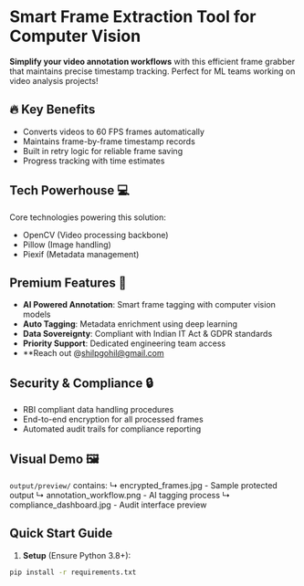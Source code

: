 # Smart Frame Extraction Tool for Computer Vision

**Simplify your video annotation workflows** with this efficient frame grabber that maintains precise timestamp tracking. Perfect for ML teams working on video analysis projects!

## 🔥 Key Benefits
* Converts videos to 60 FPS frames automatically
* Maintains frame-by-frame timestamp records
* Built in retry logic for reliable frame saving
* Progress tracking with time estimates

## Tech Powerhouse 💻
Core technologies powering this solution:
* OpenCV (Video processing backbone)
* Pillow (Image handling)
* Piexif (Metadata management)

## Premium Features 🚀
* **AI Powered Annotation**: Smart frame tagging with computer vision models
* **Auto Tagging**: Metadata enrichment using deep learning
* **Data Sovereignty**: Compliant with Indian IT Act & GDPR standards
* **Priority Support**: Dedicated engineering team access
* **Reach out @shilpgohil@gmail.com

## Security & Compliance 🔒
* RBI compliant data handling procedures
* End-to-end encryption for all processed frames
* Automated audit trails for compliance reporting

## Visual Demo 🖼️
`output/preview/` contains:
↳ encrypted_frames.jpg - Sample protected output
↳ annotation_workflow.png - AI tagging process
↳ compliance_dashboard.jpg - Audit interface preview

## Quick Start Guide

1. **Setup** (Ensure Python 3.8+):
```bash
pip install -r requirements.txt
